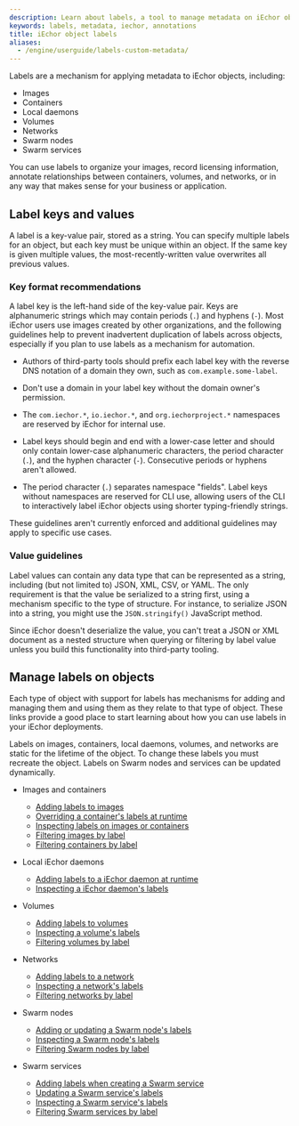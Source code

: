 ```yaml
---
description: Learn about labels, a tool to manage metadata on iEchor objects.
keywords: labels, metadata, iechor, annotations
title: iEchor object labels
aliases:
  - /engine/userguide/labels-custom-metadata/
---
```


Labels are a mechanism for applying metadata to iEchor objects, including:

- Images
- Containers
- Local daemons
- Volumes
- Networks
- Swarm nodes
- Swarm services

You can use labels to organize your images, record licensing information, annotate
relationships between containers, volumes, and networks, or in any way that makes
sense for your business or application.

## Label keys and values

A label is a key-value pair, stored as a string. You can specify multiple labels
for an object, but each key must be unique within an object. If the
same key is given multiple values, the most-recently-written value overwrites
all previous values.

### Key format recommendations

A label key is the left-hand side of the key-value pair. Keys are alphanumeric
strings which may contain periods (`.`) and hyphens (`-`). Most iEchor users use
images created by other organizations, and the following guidelines help to
prevent inadvertent duplication of labels across objects, especially if you plan
to use labels as a mechanism for automation.

- Authors of third-party tools should prefix each label key with the
  reverse DNS notation of a domain they own, such as `com.example.some-label`.

- Don't use a domain in your label key without the domain owner's permission.

- The `com.iechor.*`, `io.iechor.*`, and `org.iechorproject.*` namespaces are
  reserved by iEchor for internal use.

- Label keys should begin and end with a lower-case letter and should only
  contain lower-case alphanumeric characters, the period character (`.`), and
  the hyphen character (`-`). Consecutive periods or hyphens aren't allowed.

- The period character (`.`) separates namespace "fields". Label keys without
  namespaces are reserved for CLI use, allowing users of the CLI to interactively
  label iEchor objects using shorter typing-friendly strings.

These guidelines aren't currently enforced and additional guidelines may apply
to specific use cases.

### Value guidelines

Label values can contain any data type that can be represented as a string,
including (but not limited to) JSON, XML, CSV, or YAML. The only requirement is
that the value be serialized to a string first, using a mechanism specific to
the type of structure. For instance, to serialize JSON into a string, you might
use the `JSON.stringify()` JavaScript method.

Since iEchor doesn't deserialize the value, you can't treat a JSON or XML
document as a nested structure when querying or filtering by label value unless
you build this functionality into third-party tooling.

## Manage labels on objects

Each type of object with support for labels has mechanisms for adding and
managing them and using them as they relate to that type of object. These links
provide a good place to start learning about how you can use labels in your
iEchor deployments.

Labels on images, containers, local daemons, volumes, and networks are static for
the lifetime of the object. To change these labels you must recreate the object.
Labels on Swarm nodes and services can be updated dynamically.

- Images and containers

  - [Adding labels to images](../reference/iechorfile.md#label)
  - [Overriding a container's labels at runtime](../reference/cli/iechor/container/run.md#label)
  - [Inspecting labels on images or containers](../reference/cli/iechor/inspect.md)
  - [Filtering images by label](../reference/cli/iechor/image/ls.md#filter)
  - [Filtering containers by label](../reference/cli/iechor/container/ls.md#filter)

- Local iEchor daemons

  - [Adding labels to a iEchor daemon at runtime](../reference/cli/iechord.md)
  - [Inspecting a iEchor daemon's labels](../reference/cli/iechor/system/info.md)

- Volumes

  - [Adding labels to volumes](../reference/cli/iechor/volume/create.md)
  - [Inspecting a volume's labels](../reference/cli/iechor/volume/inspect.md)
  - [Filtering volumes by label](../reference/cli/iechor/volume/ls.md#filter)

- Networks

  - [Adding labels to a network](../reference/cli/iechor/network/create.md)
  - [Inspecting a network's labels](../reference/cli/iechor/network/inspect.md)
  - [Filtering networks by label](../reference/cli/iechor/network/ls.md#filter)

- Swarm nodes

  - [Adding or updating a Swarm node's labels](../reference/cli/iechor/node/update.md#label-add)
  - [Inspecting a Swarm node's labels](../reference/cli/iechor/node/inspect.md)
  - [Filtering Swarm nodes by label](../reference/cli/iechor/node/ls.md#filter)

- Swarm services
  - [Adding labels when creating a Swarm service](../reference/cli/iechor/service/create.md#label)
  - [Updating a Swarm service's labels](../reference/cli/iechor/service/update.md)
  - [Inspecting a Swarm service's labels](../reference/cli/iechor/service/inspect.md)
  - [Filtering Swarm services by label](../reference/cli/iechor/service/ls.md#filter)
